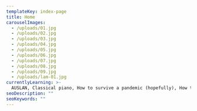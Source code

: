 ```yaml
---
templateKey: index-page
title: Home
carouselImages:
  - /uploads/01.jpg
  - /uploads/02.jpg
  - /uploads/03.jpg
  - /uploads/04.jpg
  - /uploads/05.jpg
  - /uploads/06.jpg
  - /uploads/07.jpg
  - /uploads/08.jpg
  - /uploads/09.jpg
  - /uploads/lam-01.jpg
currentlyLearning: >-
  AUSLAN, Classical piano, How to survive a pandemic (hopefully), How to have a work/life balance, The subtle art of not giving a fuck, 3D modelling + rendering
seoDescription: ""
seoKeywords: ""
---
```


